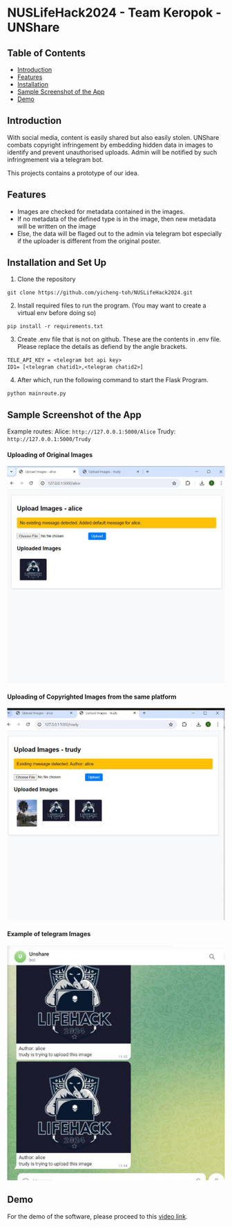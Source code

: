 # NUSLifeHack2024 - Team Keropok - UNShare

## Table of Contents
- [Introduction](#introduction)
- [Features](#features)
- [Installation](#installation-and-set-up)
- [Sample Screenshot of the App](#sample-screenshot-of-the-app)
- [Demo](#demo)

## Introduction
With social media, content is easily shared but also easily stolen. UNShare combats copyright infringement by embedding hidden data in images to identify and prevent unauthorised uploads. Admin will be notified by such infringmement via a telegram bot.

This projects contains a prototype of our idea.

## Features
- Images are checked for metadata contained in the images.
- If no metadata of the defined type is in the image, then new metadata will be written on the image
- Else, the data will be flaged out to the admin via telegram bot especially if the uploader is different from the original poster.

## Installation and Set Up
1. Clone the repository
```
git clone https://github.com/yicheng-toh/NUSLifeHack2024.git
```
2. Install required files to run the program. (You may want to create a virtual env before doing so)
```
pip install -r requirements.txt
```
3. Create .env file that is not on github.
These are the contents in .env file. Please replace the details as defiend by the angle brackets.
```
TELE_API_KEY = <telegram bot api key>
ID1= [<telegram chatid1>,<telegram chatid2>]
```
4. After which, run the following command to start the Flask Program.
```
python mainroute.py
```

## Sample Screenshot of the App

Example routes:
Alice: ```http://127.0.0.1:5000/Alice```
Trudy: ```http://127.0.0.1:5000/Trudy```

#### Uploading of Original Images
![Uploading of Original Images](./docs_pics/AliceDemo.jpg)
#### Uploading of Copyrighted Images from the same platform
![Uploading of Copyrighted Images from the same platform](./docs_pics/TrudyDemo.png)
#### Example of telegram Images
![Example of telegram Images](./docs_pics/TelegramDemo.png)


## Demo
For the demo of the software, please proceed to this [video link](https://youtu.be/CUzaZSwAA_I).
